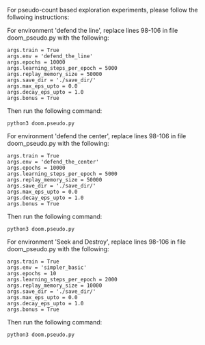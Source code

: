 For pseudo-count based exploration experiments, please follow the follwoing instructions:

For environment 'defend the line', replace lines 98-106 in file doom_pseudo.py with the following:

	args.train = True
	args.env = 'defend_the_line'
	args.epochs = 10000
	args.learning_steps_per_epoch = 5000
	args.replay_memory_size = 50000
	args.save_dir = './save_dir/'
	args.max_eps_upto = 0.0
	args.decay_eps_upto = 1.0
	args.bonus = True

Then run the following command:

	python3 doom.pseudo.py




For environment 'defend the center', replace lines 98-106 in file doom_pseudo.py with the following:

	args.train = True
	args.env = 'defend_the_center'
	args.epochs = 10000
	args.learning_steps_per_epoch = 5000
	args.replay_memory_size = 50000
	args.save_dir = './save_dir/'
	args.max_eps_upto = 0.0
	args.decay_eps_upto = 1.0
	args.bonus = True

Then run the following command:

	python3 doom.pseudo.py




For environment 'Seek and Destroy', replace lines 98-106 in file doom_pseudo.py with the following:

	args.train = True
	args.env = 'simpler_basic'
	args.epochs = 10
	args.learning_steps_per_epoch = 2000
	args.replay_memory_size = 10000
	args.save_dir = './save_dir/'
	args.max_eps_upto = 0.0
	args.decay_eps_upto = 1.0
	args.bonus = True

Then run the following command:

	python3 doom.pseudo.py